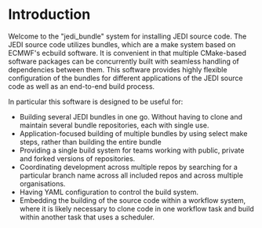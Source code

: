 # Introduction

Welcome to the "jedi_bundle" system for installing JEDI source code. The JEDI source code utilizes bundles, which are a make system based on ECMWF's ecbuild software. It is convenient in that multiple CMake-based software packages can be concurrently built with seamless handling of dependencies between them. This software provides highly flexible configuration of the bundles for different applications of the JEDI source code as well as an end-to-end build process.

In particular this software is designed to be useful for:

- Building several JEDI bundles in one go. Without having to clone and maintain several bundle repositories, each with single use.
- Application-focused building of multiple bundles by using select make steps, rather than building the entire bundle
- Providing a single build system for teams working with public, private and forked versions of repositories.
- Coordinating development across multiple repos by searching for a particular branch name across all included repos and across multiple organisations.
- Having YAML configuration to control the build system.
- Embedding the building of the source code within a workflow system, where it is likely necessary to clone code in one workflow task and build within another task that uses a scheduler.

